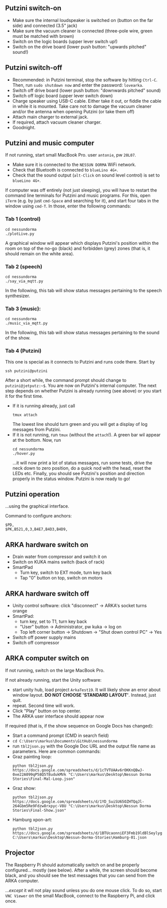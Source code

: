 
## Putzini switch-on
- Make sure the internal loudspeaker is switched on (button on the far side) and connected (3.5" jack)
- Make sure the vacuum cleaner is connected (three-pole wire, green must be matched with brown)
- Switch on the logic boards (upper lever switch up!)
- Switch on the drive board (lower push button: "upwards pitched" sound!)

## Putzini switch-off
- Recommended: in Putzini terminal, stop the software by hitting `Ctrl-C`. Then, run `sudo shutdown now` and enter the password: `lovearka`.
- Switch off drive board (lower push button: "downwards pitched" sound)
- Switch off logic board (upper lever switch down)
- Charge speaker using USB-C cable. Either take it out, or fiddle the cable in while it is mounted. Take care not to damage the vacuum cleaner and/or the antenna when opening Putzini (or take them off)
- Attach main charger to external jack.
- If required, attach vacuum cleaner charger.
- Goodnight.

## Putzini and music computer
If not running, start small MacBook Pro. user `antonie`, pw `20L07`.
- Make sure it is connected to the `NESSUN DORMA` WiFi network.
- Check that Bluetooth is connected to `blueLino 4G+`.
- Check that the sound output (`alt-Click` on sound level control) is set to `blueLino 4G+`.

If computer was off entirely (not just sleeping), you will have to restart the command line terminals for Putzini and music programs.
For this, open `iTerm` (e.g. by just `cmd-Space` and searching for it), and start four tabs in the window using `cmd-T`.
In those, enter the following commands:
### Tab 1 (control)
```
cd nessundorma
./plotLive.py
```
A graphical window will appear which displays Putzini's position within the room on top of the no-go (black) and forbidden (grey) zones (that is, it should remain on the white area).

### Tab 2 (speech)
```
cd nessundorma
./say_via_mqtt.py
```
In the following, this tab will show status messages pertaining to the speech synthesizer.

### Tab 3 (music):
```
cd nessundorma
./music_via_mqtt.py
```
In the following, this tab will show status messages pertaining to the sound of the show.

### Tab 4 (Putzini)
This one is special as it connects to Putzini and runs code there.
Start by 
```
ssh putzini@putzini
```
After a short while, the command prompt should change to `putzini@jetputz:~$`.
You are now on Putzini's internal computer.
The next step depends on whether Putzini is already running (see above) or you start it for the first time.
- If it is running already, just call 
    ```
    tmux attach
    ``` 
    The lowest line should turn green and you will get a display of log messages from Putzini.
- If it is not running, run 
    ```tmux```
    (without the `attach`!). A green bar wil appear at the bottom. Now, run
    ```
    cd nessundorma
    ./hover.py
    ``` 
    ...it will now print a lot of status messages, run some tests, drive the neck down to zero position, do a quick nod with the head, reset the LEDs etc. Finally, you should see Putzini's position and direction properly in the status window. Putzini is now ready to go!

## Putzini operation

...using the graphical interface.

Command to configure anchors:
```
$PD,
$PK,B521,0,3,B4E7,B4D3,B4D9,
```

##  ARKA hardware switch on

- Drain water from compressor and switch it on
- Switch on KUKA mains switch (back of rack)
- SmartPad 
  - Turn key, switch to EXT mode, turn key back
  - Tap "0" button on top, switch on motors

## ARKA hardware switch off

- Unity control software: click "disconnect" -> ARKA's socket turns orange
- SmartPad: 
  - turn key, set to T1, turn key back
  - "User" button -> Administrator, pw kuka -> log on
  - Top left corner button -> Shutdown -> "Shut down control PC" -> Yes
- Switch off power supply mains
- Switch off compressor

## ARKA computer switch on

If not running, switch on the large MacBook Pro.

If not already running, start the Unity software:
- start unity hub, load project `ArkaTest19`. It will likely show an error about window layout. **DO NOT CHOOSE 'STANDARD LAYOUT'**. Instead, just quit.
- repeat. Second time will work.
- Click "Play" button on top center.
- The ARKA user interface should appear now

If required (that is, if the show sequence on Google Docs has changed):
- Start a command prompt (CMD in search field)
- `cd C:\Users\markus\Documents\GitHub\nessundorma`
- run `tbl2json.py` with the Google Doc URL and the output file name as parameters. Here are common commands:
- Graz painting loop:
  ```
  python tbl2json.py https://docs.google.com/spreadsheets/d/1cTVTUAAv6rOKKnQBwJ-0xe22A099qP58Q5T8udukMVk "C:\Users\markus\Desktop\Nessun Dorma Stories\Final-Mal-Loop.json"
  ```
- Graz show:
  ```
  python tbl2json.py https://docs.google.com/spreadsheets/d/1YD_SuiSU65OZHTQqJl-264Gbm5Re9Fdzw8rxpyc-V8U "C:\Users\markus\Desktop\Nessun Dorma Stories\Final-Show.json"
  ```
- Hamburg xpon-art:
    ```
    python tbl2json.py https://docs.google.com/spreadsheets/d/1BTUcaonniEF3Fmb19ldBlSeylyghuEIvVK9wKNdwFXI C:\Users\markus\Desktop\Nessun-Dorma-Stories\Hamburg-01.json
    ```

## Projector
The Raspberry Pi should automatically switch on and be properly configured... mostly (see below).
After a while, the screen should become black, and you should see the test messages that you can send from the ARKA computer.

..._except_ it wll not play sound unless you do one mouse click.
To do so, start `VNC Viewer` on the small MacBook, connect to the Raspberry Pi, and click once.